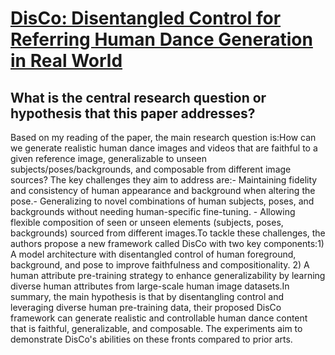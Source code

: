 # [DisCo: Disentangled Control for Referring Human Dance Generation in Real   World](https://arxiv.org/abs/2307.00040)

## What is the central research question or hypothesis that this paper addresses?

Based on my reading of the paper, the main research question is:How can we generate realistic human dance images and videos that are faithful to a given reference image, generalizable to unseen subjects/poses/backgrounds, and composable from different image sources? The key challenges they aim to address are:- Maintaining fidelity and consistency of human appearance and background when altering the pose.- Generalizing to novel combinations of human subjects, poses, and backgrounds without needing human-specific fine-tuning. - Allowing flexible composition of seen or unseen elements (subjects, poses, backgrounds) sourced from different images.To tackle these challenges, the authors propose a new framework called DisCo with two key components:1) A model architecture with disentangled control of human foreground, background, and pose to improve faithfulness and compositionality. 2) A human attribute pre-training strategy to enhance generalizability by learning diverse human attributes from large-scale human image datasets.In summary, the main hypothesis is that by disentangling control and leveraging diverse human pre-training data, their proposed DisCo framework can generate realistic and controllable human dance content that is faithful, generalizable, and composable. The experiments aim to demonstrate DisCo's abilities on these fronts compared to prior arts.
